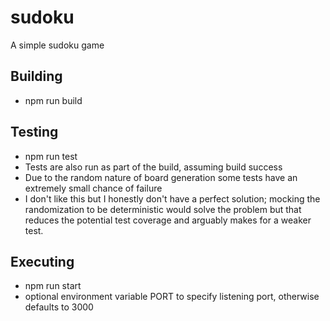 # sudoku
A simple sudoku game

## Building
 - npm run build

## Testing
 - npm run test
 - Tests are also run as part of the build, assuming build success
 - Due to the random nature of board generation some tests have an extremely small chance of failure
 - I don't like this but I honestly don't have a perfect solution; mocking the randomization to be deterministic would solve the problem but that reduces the potential test coverage and arguably makes for a weaker test.

## Executing
 - npm run start
 - optional environment variable PORT to specify listening port, otherwise defaults to 3000

